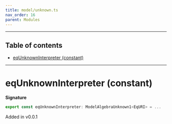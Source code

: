 ```yaml
---
title: model/unknown.ts
nav_order: 16
parent: Modules
---
```


---

<h2 class="text-delta">Table of contents</h2>

- [eqUnknownInterpreter (constant)](#equnknowninterpreter-constant)

---

# eqUnknownInterpreter (constant)

**Signature**

```ts
export const eqUnknownInterpreter: ModelAlgebraUnknown1<EqURI> = ...
```

Added in v0.0.1
